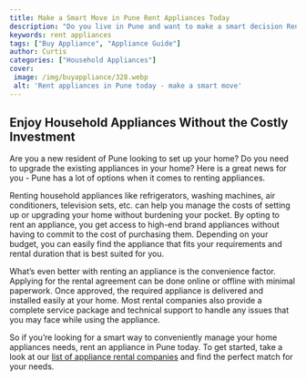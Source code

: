 ```yaml
---
title: Make a Smart Move in Pune Rent Appliances Today
description: "Do you live in Pune and want to make a smart decision Renting appliances can save money and time Explore the details and benefits of renting appliances for your home in this blog post"
keywords: rent appliances
tags: ["Buy Appliance", "Appliance Guide"]
author: Curtis
categories: ["Household Appliances"]
cover: 
 image: /img/buyappliance/328.webp
 alt: 'Rent appliances in Pune today - make a smart move'
---
```

## Enjoy Household Appliances Without the Costly Investment 
Are you a new resident of Pune looking to set up your home? Do you need to upgrade the existing appliances in your home? Here is a great news for you - Pune has a lot of options when it comes to renting appliances. 

Renting household appliances like refrigerators, washing machines, air conditioners, television sets, etc. can help you manage the costs of setting up or upgrading your home without burdening your pocket. By opting to rent an appliance, you get access to high-end brand appliances without having to commit to the cost of purchasing them. Depending on your budget, you can easily find the appliance that fits your requirements and rental duration that is best suited for you. 

What’s even better with renting an appliance is the convenience factor. Applying for the rental agreement can be done online or offline with minimal paperwork. Once approved, the required appliance is delivered and installed easily at your home. Most rental companies also provide a complete service package and technical support to handle any issues that you may face while using the appliance. 

So if you’re looking for a smart way to conveniently manage your home appliances needs, rent an appliance in Pune today. To get started, take a look at our [list of appliance rental companies](./pages/appliance-rental) and find the perfect match for your needs.
